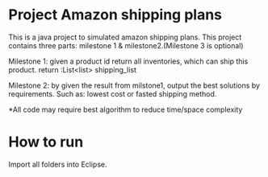 # Project Amazon shipping plans 

This is a java project to simulated amazon shipping plans.
This project contains three parts: milestone 1 & milestone2.(Milestone 3 is optional)

Milestone 1: given a product id return all inventories, which can ship this product.
return :List<list<Inventories>> shipping_list

Milestone 2: by given the result from milstone1, output the best solutions by requirements. Such as:  lowest cost or fasted shipping method.

*All code may require best algorithm to reduce time/space complexity

# How to run
Import all folders into Eclipse.

